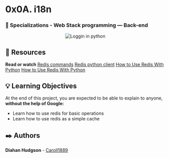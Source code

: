 # 0x0A. i18n
### :open_file_folder: Specializations - Web Stack programming ― Back-end


<p align="center">
    <img src="https://files.realpython.com/media/A-Guide-to-Redis--Python_Watermarked.fadbf320f71f.jpg" alt="Loggin in python">
</p>

## :closed_book: Resources

**Read or watch**
[Redis commands](https://redis.io/commands)
[Redis python client](https://redis-py.readthedocs.io/en/stable/)
[How to Use Redis With Python](https://realpython.com/python-redis/)
[How to Use Redis With Python](https://www.youtube.com/watch?v=Hbt56gFj998&ab_channel=TraversyMedia)

## :bulb: Learning Objectives
At the end of this project, you are expected to be able to explain to anyone, **without the help of Google:**

* Learn how to use redis for basic operations
* Learn how to use redis as a simple cache

## :black_nib: Authors 
**Diahan Hudgson**  -  [Caroll1889](https://github.com/Caroll1889)